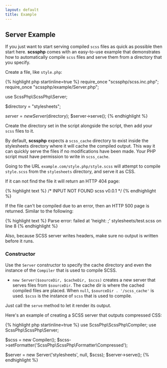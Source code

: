 ```yaml
---
layout: default
title: Example
---
```


## Server Example

If you just want to start serving compiled `scss` files as quick as possible
then start here.  **scssphp** comes with an easy-to-use example that demonstrates
how to automatically compile `scss` files and serve them from a directory
that you specify.

Create a file, like `style.php`:

{% highlight php startinline=true %}
require_once "scssphp/scss.inc.php";
require_once "scssphp/example/Server.php";

use ScssPhp\ScssPhp\Server;

$directory = "stylesheets";

$server = new Server($directory);
$server->serve();
{% endhighlight %}

Create the directory set in the script alongside the script, then add your
`scss` files to it.

By default, **scssphp** expects a `scss_cache` directory to exist inside the
stylesheets directory where it will cache the compiled output. This way it can
quickly serve the files if no modifications have been made. Your PHP script
must have permission to write in `scss_cache`.

Going to the URL `example.com/style.php/style.scss` will attempt to compile
`style.scss` from the `stylesheets` directory, and serve it as CSS.

If it can not find the file it will return an HTTP 404 page:

{% highlight text %}
/* INPUT NOT FOUND scss v0.0.1 */
{% endhighlight %}

If the file can't be compiled due to an error, then an HTTP 500 page is
returned. Similar to the following:

{% highlight text %}
Parse error: failed at 'height: ;' stylesheets/test.scss on line 8
{% endhighlight %}

Also, because SCSS server writes headers, make sure no output is written before
it runs.

### Constructor

Use the `Server` constructor to specify the cache directory and even the
instance of the `Compiler` that is used to compile SCSS.

* `new Server($sourceDir, $cacheDir, $scss)` creates a new server that
  serves files from `$sourceDir`. The cache dir is where the cached compiled
  files are placed. When `null`, `$sourceDir . '/scss_cache'` is used. `$scss`
  is the instance of `scss` that is used to compile.

Just call the `serve` method to let it render its output.

Here's an example of creating a SCSS server that outputs compressed CSS:

{% highlight php startinline=true %}
use ScssPhp\ScssPhp\Compiler;
use ScssPhp\ScssPhp\Server;

$scss = new Compiler();
$scss->setFormatter('ScssPhp\ScssPhp\Formatter\Compressed');

$server = new Server('stylesheets', null, $scss);
$server->serve();
{% endhighlight %}
